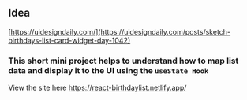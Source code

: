 ## Idea

[https://uidesigndaily.com/](https://uidesigndaily.com/posts/sketch-birthdays-list-card-widget-day-1042)

### This short mini project helps to understand how to map list data and display it to the UI using the `useState Hook`

View the site here https://react-birthdaylist.netlify.app/
